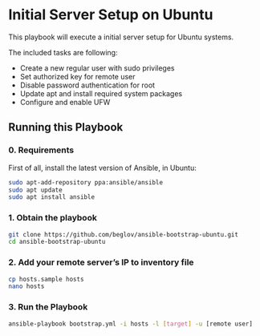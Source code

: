 # Initial Server Setup on Ubuntu

This playbook will execute a initial server setup for Ubuntu systems.

The included tasks are following:

* Create a new regular user with sudo privileges
* Set authorized key for remote user
* Disable password authentication for root
* Update apt and install required system packages
* Configure and enable UFW

## Running this Playbook

### 0. Requirements

First of all, install the latest version of Ansible, in Ubuntu:

```bash
sudo apt-add-repository ppa:ansible/ansible
sudo apt update
sudo apt install ansible
```

### 1. Obtain the playbook

```bash
git clone https://github.com/beglov/ansible-bootstrap-ubuntu.git
cd ansible-bootstrap-ubuntu
```

### 2. Add your remote server’s IP to inventory file

```bash
cp hosts.sample hosts
nano hosts
```

### 3. Run the Playbook

```bash
ansible-playbook bootstrap.yml -i hosts -l [target] -u [remote user]
```
